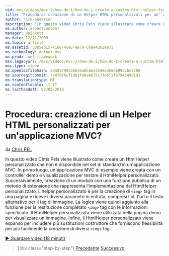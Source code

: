 ```yaml
---
uid: mvc/videos/mvc-2/how-do-i/how-do-i-create-a-custom-html-helper-for-an-mvc-application
title: 'Procedura: creazione di un Helper HTML personalizzati per un''applicazione MVC? | Microsoft Docs'
author: rick-anderson
description: "In questo video Chris Pels viene illustrato come creare un HtmlHelper personalizzato che non è disponibile nel set di standard in un'applicazione MVC. Primo, un applica MVC di esempio..."
ms.author: aspnetcontent
manager: wpickett
ms.date: 12/11/2009
ms.topic: article
ms.assetid: 58b5eb15-4160-4ce2-ae70-6ba94262ea73
ms.technology: dotnet-mvc
ms.prod: .net-framework
msc.legacyurl: /mvc/videos/mvc-2/how-do-i/how-do-i-create-a-custom-html-helper-for-an-mvc-application
msc.type: video
ms.openlocfilehash: 50a03799336636a8ba622b4ee3e8da99dcbc2708
ms.sourcegitcommit: 7a87d66cf1d01febe6635c7306f2f679434901d1
ms.translationtype: MT
ms.contentlocale: it-IT
ms.lasthandoff: 02/03/2018
---
```

<a name="how-do-i-create-a-custom-html-helper-for-an-mvc-application"></a>Procedura: creazione di un Helper HTML personalizzati per un'applicazione MVC?
====================
da [Chris PEL](https://twitter.com/chrispels)

In questo video Chris Pels viene illustrato come creare un HtmlHelper personalizzato che non è disponibile nel set di standard in un'applicazione MVC. In primo luogo, un'applicazione MVC di esempio viene creata con un controller demo e visualizzazione per testare il HtmlHelper personalizzato. Successivamente, creazione di un modulo con una funzione pubblica di un metodo di estensione che rappresenta l'implementazione del HtmlHelper personalizzato. L'helper personalizzato è per la creazione di `<img>` tag in una pagina e riceve i diversi parametri in entrata, compresi l'id, l'url e il testo alternativo per il tag di immagine. La logica viene quindi aggiunto alla funzione per la restituzione completato `<img>` tag con le informazioni specificate. Il HtmlHelper personalizzata viene utilizzata nella pagina demo per visualizzare un'immagine. Infine, il HtmlHelper personalizzato viene espanso per includere più sostituzioni costruttore che forniscono flessibilità per più facilmente la creazione di diversi `<img>` tag.

[&#9654; Guardare video (18 minuti)](https://channel9.msdn.com/Blogs/ASP-NET-Site-Videos/how-do-i-create-a-custom-html-helper-for-an-mvc-application)

>[!div class="step-by-step"]
[Precedente](how-do-i-implement-view-models-to-manage-data-for-aspnet-mvc-views.md)
[Successivo](how-do-i-work-with-model-binders-in-an-mvc-application.md)
